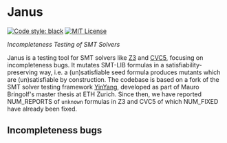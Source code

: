 # Janus

[![Code style: black](https://img.shields.io/badge/code%20style-black-000000.svg)](https://github.com/psf/black)
[![MIT License](https://img.shields.io/badge/License-MIT-black.svg)](https://opensource.org/licenses/MIT)

*Incompleteness Testing of SMT Solvers*

Janus is a testing tool for SMT solvers like
[Z3](https://www.github.com/z3prover/z3)
and
[CVC5](https://www.github.com/z3prover/z3),
focusing on incompleteness bugs.
It mutates SMT-LIB formulas in a satisfiability-preserving way, i.e. a (un)satisfiable seed formula produces mutants which are (un)satisfiable by construction.
The codebase is based on a fork of the SMT solver testing framework [YinYang](https://www.github.com/testsmt/yinyang),
developed as part of Mauro Bringolf's master thesis at ETH Zurich.
Since then, we have reported NUM_REPORTS of `unknown` formulas in Z3 and CVC5 of which NUM_FIXED have already been fixed.

## Incompleteness bugs


